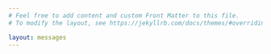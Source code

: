 ```yaml
---
# Feel free to add content and custom Front Matter to this file.
# To modify the layout, see https://jekyllrb.com/docs/themes/#overriding-theme-defaults

layout: messages
---
```


